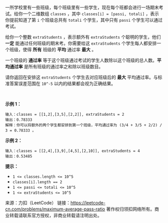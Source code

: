 一所学校里有一些班级，每个班级里有一些学生，现在每个班都会进行一场期末考试。给你一个二维数组 ```classes``` ，其中 ```classes[i] = [passi, totali]``` ，表示你提前知道了第 ```i``` 个班级总共有 ```totali``` 个学生，其中只有 ```passi``` 个学生可以通过考试。

给你一个整数 ```extraStudents``` ，表示额外有 ```extraStudents``` 个聪明的学生，他们 **一定** 能通过任何班级的期末考。你需要给这 ```extraStudents``` 个学生每人都安排一个班级，使得 **所有** 班级的 **平均** 通过率 **最大** 。

一个班级的 **通过率** 等于这个班级通过考试的学生人数除以这个班级的总人数。**平均通过率** 是所有班级的通过率之和除以班级数目。

请你返回在安排这 ```extraStudents``` 个学生去对应班级后的 **最大** 平均通过率。与标准答案误差范围在 ```10^-5``` 以内的结果都会视为正确结果。

 

**示例 1：**
```
输入：classes = [[1,2],[3,5],[2,2]], extraStudents = 2
输出：0.78333
解释：你可以将额外的两个学生都安排到第一个班级，平均通过率为 (3/4 + 3/5 + 2/2) / 3 = 0.78333 。
```
**示例 2：**
```
输入：classes = [[2,4],[3,9],[4,5],[2,10]], extraStudents = 4
输出：0.53485
```

**提示：**

* ```1 <= classes.length <= 10^5```
* ```classes[i].length == 2```
* ```1 <= passi <= totali <= 10^5```
* ```1 <= extraStudents <= 10^5```

来源：力扣（LeetCode）
链接：https://leetcode-cn.com/problems/maximum-average-pass-ratio
著作权归领扣网络所有。商业转载请联系官方授权，非商业转载请注明出处。
